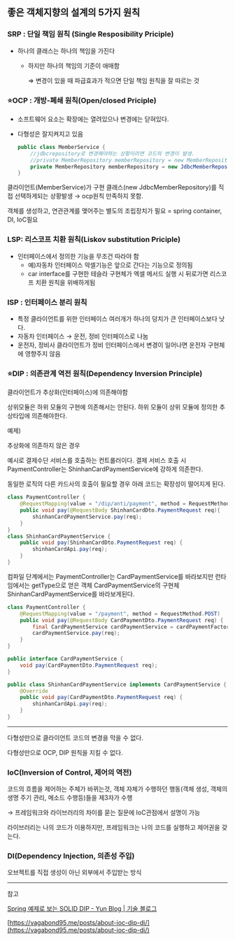 ## 좋은 객체지향의 설계의 5가지 원칙

### SRP : 단일 책임 원칙 (Single Resposibility Priciple)

- 하나의 클래스는 하나의 책임을 가진다
    - 하지만 하나의 책임의 기준이 애매함

      ⇒ 변경이 있을 때 파급효과가 적으면 단일 책임 원칙을 잘 따르는 것


### ⭐OCP : 개방-폐쇄 원칙(Open/closed Priciple)

- 소프트웨어 요소는 확장에는 열려있으나 변경에는 닫혀있다.
- 다형성은 잘지켜지고 있음

    ```java
    public class MemberService {
    	//jdbcrepository로 변경해야하는 상황이라면 코드의 변경이 발생. 
    	//private MemberRepository memberRepository = new MemberRepository();
    	private MemberRepository memberRepository = new JdbcMemberRepository();
    }
    ```


클라이언트(MemberService)가 구현 클래스(new JdbcMemberRepository)를 직접 선택하게되는 상황발생 → ocp원칙 만족하지 못함.

객체를 생성하고, 연관관계를 맺어주는 별도의 조립장치가 필요 = spring container, DI, IoC필요

### LSP: 리스코프 치환 원칙(Liskov substitution Priciple)

- 인터페이스에서 정의한 기능을 무조건 따라야 함
    - 예)자동차 인터페이스 악셀기능은 앞으로 간다는 기능으로 정의됨
    - car interface를 구현한 테슬라 구현체가 엑셀 메서드 실행 시 뒤로가면 리스코프 치환 원칙을 위배하게됨


### ISP : 인터페이스 분리 원칙

- 특정 클라이언트를 위한 인터페이스 여러개가 하나의 덩치가 큰 인터페이스보다 낫다.
- 자동차 인터페이스 → 운전, 정비 인터페이스로 나눔
- 운전자, 정비사 클라이언트가 정비 인터페이스에서 변경이 일어나면 운전자 구현체에 영향주지 않음

### ⭐DIP : 의존관계 역전 원칙(Dependency Inversion Principle)

클라이언트가 추상화(인터페이스)에 의존해야함

상위모듈은 하위 모듈의 구현에 의존해서는 안된다. 하위 모듈이 상위 모듈에 정의한 추상타입에 의존해야한다.

예제)

추상화에 의존하지 않은 경우

예시로 결제수단 서비스를 호출하는 컨트롤러이다. 결제 서비스 호출 시 PaymentController는 ShinhanCardPaymentService에 강하게 의존한다.

동일한 로직의 다른 카드사의 호출이 필요할 경우 아래 코드는 확장성이 떨어지게 된다.

```java
class PaymentController {
    @RequestMapping(value = "/dip/anti/payment", method = RequestMethod.POST)
    public void pay(@RequestBody ShinhanCardDto.PaymentRequest req){
        shinhanCardPaymentService.pay(req);
    }   
}
class ShinhanCardPaymentService {
    public void pay(ShinhanCardDto.PaymentRequest req) {
        shinhanCardApi.pay(req);
    }   
}
```

컴파일 단계에서는 PaymentController는 CardPaymentService를 바라보지만 런타임에서는 getType으로 얻은 객체  CardPaymentService의 구현체 ShinhanCardPaymentService를 바라보게된다.

```java
class PaymentController {
    @RequestMapping(value = "/payment", method = RequestMethod.POST)
    public void pay(@RequestBody CardPaymentDto.PaymentRequest req) {
        final CardPaymentService cardPaymentService = cardPaymentFactory.getType(req.getType());
        cardPaymentService.pay(req);
    }
}

public interface CardPaymentService {
    void pay(CardPaymentDto.PaymentRequest req);
}

public class ShinhanCardPaymentService implements CardPaymentService {
    @Override
    public void pay(CardPaymentDto.PaymentRequest req) {
        shinhanCardApi.pay(req);
    }
}
```

---

다형성만으로 클라이언트 코드의 변경을 막을 수 없다.

다형성만으로 OCP, DIP 원칙을 지킬 수 없다.

### IoC(Inversion of Control, 제어의 역전)

코드의 흐름을 제어하는 주체가 바뀌는것, 객체 자체가 수행하던 행동(객체 생성, 객체의 생명 주기 관리, 메소드 수행등)들을 제3자가 수행

→ 프레임워크와 라이브러리의 차이를 묻는 질문에 IoC관점에서 설명이 가능

라이브러리는 나의 코드가 이용하지만, 프레임워크는 나의 코드를 실행하고 제어권을 갖는다.

### DI(Dependency Injection, 의존성 주입)

오브젝트를 직접 생성이 아닌 외부에서 주입받는 방식

---

참고

[Spring 예제로 보는 SOLID DIP - Yun Blog | 기술 블로그](https://cheese10yun.github.io/spring-solid-dip/)

[https://vagabond95.me/posts/about-ioc-dip-di/](https://vagabond95.me/posts/about-ioc-dip-di/)